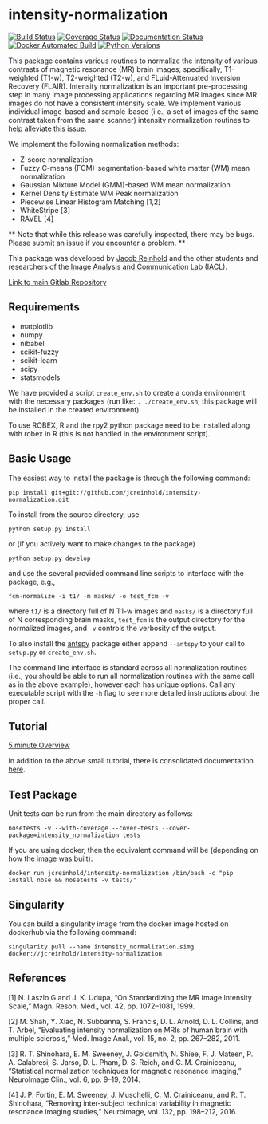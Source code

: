 intensity-normalization
=======================

[![Build Status](https://travis-ci.org/jcreinhold/intensity-normalization.svg?branch=master)](https://travis-ci.org/jcreinhold/intensity-normalization)
[![Coverage Status](https://coveralls.io/repos/github/jcreinhold/intensity-normalization/badge.svg?branch=master)](https://coveralls.io/github/jcreinhold/intensity-normalization?branch=master)
[![Documentation Status](https://readthedocs.org/projects/intensity-normalization/badge/?version=latest)](http://intensity-normalization.readthedocs.io/en/latest/)
[![Docker Automated Build](https://img.shields.io/docker/build/jcreinhold/intensity-normalization.svg)](https://hub.docker.com/r/jcreinhold/intensity-normalization/)
[![Python Versions](https://img.shields.io/badge/python-3.6%20%7C%203.7-blue.svg)](https://www.python.org/downloads/release/python-360/)

This package contains various routines to normalize the intensity of various contrasts of magnetic resonance (MR) brain images; specifically, 
T1-weighted (T1-w), T2-weighted (T2-w), and FLuid-Attenuated Inversion Recovery (FLAIR). Intensity normalization is an important pre-processing step
in many image processing applications regarding MR images since MR images do not have a consistent intensity scale. We implement various individual 
image-based and sample-based (i.e., a set of images of the same contrast taken from the same scanner) 
intensity normalization routines to help alleviate this issue.

We implement the following normalization methods:

- Z-score normalization
- Fuzzy C-means (FCM)-segmentation-based white matter (WM) mean normalization
- Gaussian Mixture Model (GMM)-based WM mean normalization
- Kernel Density Estimate WM Peak normalization
- Piecewise Linear Histogram Matching [1,2]
- WhiteStripe [3]
- RAVEL [4]

** Note that while this release was carefully inspected, there may be bugs. Please submit an issue if you encounter a problem. **

This package was developed by [Jacob Reinhold](https://jcreinhold.github.io) and the other students and researchers of the 
[Image Analysis and Communication Lab (IACL)](http://iacl.ece.jhu.edu/index.php/Main_Page).

[Link to main Gitlab Repository](https://gitlab.com/jcreinhold/intensity-normalization)

Requirements
------------

- matplotlib
- numpy
- nibabel
- scikit-fuzzy
- scikit-learn
- scipy
- statsmodels

We have provided a script `create_env.sh` to create a conda environment with the necessary packages 
(run like: `. ./create_env.sh`, this package will be installed in the created environment)

To use ROBEX, R and the rpy2 python package need to be installed along with robex in R (this is not handled in 
the environment script).

Basic Usage
-----------

The easiest way to install the package is through the following command:

    pip install git+git://github.com/jcreinhold/intensity-normalization.git
    
To install from the source directory, use

    python setup.py install
    
or (if you actively want to make changes to the package)

    python setup.py develop

and use the several provided command line scripts to interface with the package,
e.g., 

    fcm-normalize -i t1/ -m masks/ -o test_fcm -v

where `t1/` is a directory full of N T1-w images and `masks/` is a directory full of N corresponding brain masks,
`test_fcm` is the output directory for the normalized images, and `-v` controls the verbosity of the output.

To also install the [antspy](https://github.com/ANTsX/ANTsPy) package either append `--antspy` to your call to `setup.py`
or `create_env.sh`.

The command line interface is standard across all normalization routines (i.e., you should be able to 
run all normalization routines with the same call as in the above example), however each has unique options.
Call any executable script with the `-h` flag to see more detailed instructions about the proper call.

Tutorial
--------

[5 minute Overview](https://github.com/jcreinhold/intensity-normalization/blob/master/tutorials/5min_tutorial.md)

In addition to the above small tutorial, there is consolidated documentation [here](https://intensity-normalization.readthedocs.io/en/latest/).

Test Package
------------

Unit tests can be run from the main directory as follows:

    nosetests -v --with-coverage --cover-tests --cover-package=intensity_normalization tests

If you are using docker, then the equivalent command will be (depending on how the image was built):

    docker run jcreinhold/intensity-normalization /bin/bash -c "pip install nose && nosetests -v tests/"

Singularity
-----------

You can build a singularity image from the docker image hosted on dockerhub via the following command:

    singularity pull --name intensity_normalization.simg docker://jcreinhold/intensity-normalization
    
References
----------

[1] N. Laszlo G and J. K. Udupa, “On Standardizing the MR Image Intensity Scale,” Magn. Reson. Med., vol. 42, pp. 1072–1081, 1999.

[2] M. Shah, Y. Xiao, N. Subbanna, S. Francis, D. L. Arnold, D. L. Collins, and T. Arbel, “Evaluating intensity
    normalization on MRIs of human brain with multiple sclerosis,” Med. Image Anal., vol. 15, no. 2, pp. 267–282, 2011.
    
[3] R. T. Shinohara, E. M. Sweeney, J. Goldsmith, N. Shiee, F. J. Mateen, P. A. Calabresi, S. Jarso, D. L. Pham,
    D. S. Reich, and C. M. Crainiceanu, “Statistical normalization techniques for magnetic resonance imaging,” NeuroImage Clin., vol. 6, pp. 9–19, 2014.
    
[4] J. P. Fortin, E. M. Sweeney, J. Muschelli, C. M. Crainiceanu, and R. T. Shinohara, “Removing inter-subject technical variability
    in magnetic resonance imaging studies,” NeuroImage, vol. 132, pp. 198–212, 2016.
